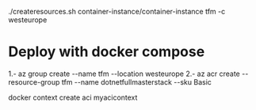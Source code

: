 ./createresources.sh container-instance/container-instance tfm -c westeurope


# Deploy with docker compose
1.- az group create --name tfm --location westeurope
2.- az acr create --resource-group tfm --name dotnetfullmasterstack --sku Basic


docker context create aci myacicontext